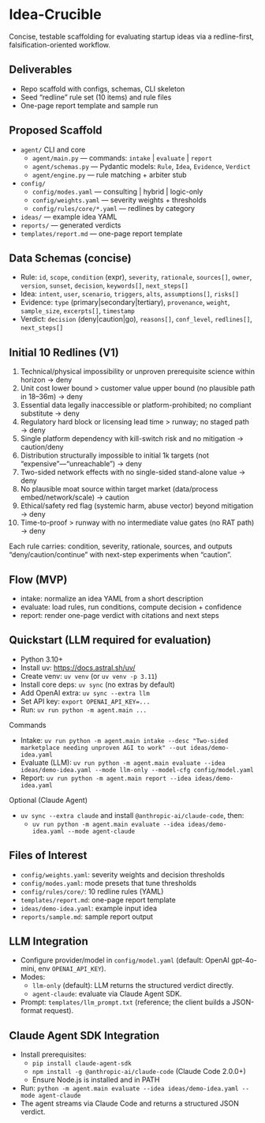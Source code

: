 # Idea-Crucible

Concise, testable scaffolding for evaluating startup ideas via a redline-first, falsification-oriented workflow.

## Deliverables
- Repo scaffold with configs, schemas, CLI skeleton
- Seed “redline” rule set (10 items) and rule files
- One-page report template and sample run

## Proposed Scaffold
- `agent/` CLI and core
  - `agent/main.py` — commands: `intake` | `evaluate` | `report`
  - `agent/schemas.py` — Pydantic models: `Rule`, `Idea`, `Evidence`, `Verdict`
  - `agent/engine.py` — rule matching + arbiter stub
- `config/`
  - `config/modes.yaml` — consulting | hybrid | logic-only
  - `config/weights.yaml` — severity weights + thresholds
  - `config/rules/core/*.yaml` — redlines by category
- `ideas/` — example idea YAML
- `reports/` — generated verdicts
- `templates/report.md` — one-page report template

## Data Schemas (concise)
- Rule: `id`, `scope`, `condition` (expr), `severity`, `rationale`, `sources[]`, `owner`, `version`, `sunset`, `decision`, `keywords[]`, `next_steps[]`
- Idea: `intent`, `user`, `scenario`, `triggers`, `alts`, `assumptions[]`, `risks[]`
- Evidence: `type` (primary|secondary|tertiary), `provenance`, `weight`, `sample_size`, `excerpts[]`, `timestamp`
- Verdict: `decision` (deny|caution|go), `reasons[]`, `conf_level`, `redlines[]`, `next_steps[]`

## Initial 10 Redlines (V1)
1) Technical/physical impossibility or unproven prerequisite science within horizon → deny
2) Unit cost lower bound > customer value upper bound (no plausible path in 18–36m) → deny
3) Essential data legally inaccessible or platform-prohibited; no compliant substitute → deny
4) Regulatory hard block or licensing lead time > runway; no staged path → deny
5) Single platform dependency with kill-switch risk and no mitigation → caution/deny
6) Distribution structurally impossible to initial 1k targets (not “expensive”—“unreachable”) → deny
7) Two-sided network effects with no single-sided stand-alone value → deny
8) No plausible moat source within target market (data/process embed/network/scale) → caution
9) Ethical/safety red flag (systemic harm, abuse vector) beyond mitigation → deny
10) Time-to-proof > runway with no intermediate value gates (no RAT path) → deny

Each rule carries: condition, severity, rationale, sources, and outputs “deny/caution/continue” with next-step experiments when “caution”.

## Flow (MVP)
- intake: normalize an idea YAML from a short description
- evaluate: load rules, run conditions, compute decision + confidence
- report: render one-page verdict with citations and next steps

## Quickstart (LLM required for evaluation)
- Python 3.10+
- Install uv: https://docs.astral.sh/uv/
- Create venv: `uv venv` (or `uv venv -p 3.11`)
- Install core deps: `uv sync` (no extras by default)
- Add OpenAI extra: `uv sync --extra llm`
- Set API key: `export OPENAI_API_KEY=...`
- Run: `uv run python -m agent.main ...`

Commands
- Intake: `uv run python -m agent.main intake --desc "Two-sided marketplace needing unproven AGI to work" --out ideas/demo-idea.yaml`
- Evaluate (LLM): `uv run python -m agent.main evaluate --idea ideas/demo-idea.yaml --mode llm-only --model-cfg config/model.yaml`
- Report: `uv run python -m agent.main report --idea ideas/demo-idea.yaml`

Optional (Claude Agent)
- `uv sync --extra claude` and install `@anthropic-ai/claude-code`, then:
  - `uv run python -m agent.main evaluate --idea ideas/demo-idea.yaml --mode agent-claude`

## Files of Interest
- `config/weights.yaml`: severity weights and decision thresholds
- `config/modes.yaml`: mode presets that tune thresholds
- `config/rules/core/`: 10 redline rules (YAML)
- `templates/report.md`: one-page report template
- `ideas/demo-idea.yaml`: example input idea
- `reports/sample.md`: sample report output

## LLM Integration
- Configure provider/model in `config/model.yaml` (default: OpenAI gpt-4o-mini, env `OPENAI_API_KEY`).
- Modes:
  - `llm-only` (default): LLM returns the structured verdict directly.
  - `agent-claude`: evaluate via Claude Agent SDK.
- Prompt: `templates/llm_prompt.txt` (reference; the client builds a JSON-format request).

## Claude Agent SDK Integration
- Install prerequisites:
  - `pip install claude-agent-sdk`
  - `npm install -g @anthropic-ai/claude-code` (Claude Code 2.0.0+)
  - Ensure Node.js is installed and in PATH
- Run: `python -m agent.main evaluate --idea ideas/demo-idea.yaml --mode agent-claude`
- The agent streams via Claude Code and returns a structured JSON verdict.
